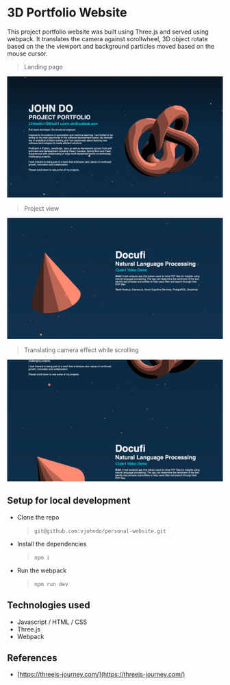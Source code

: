 # 3D Portfolio Website

This project portfolio website was built using Three.js and served using webpack. It translates the camera against scrollwheel, 3D object rotate based on the the viewport and background particles moved based on the mouse cursor.

>Landing page

![Landing page](./.readme_imgs/landing_pages.png)

>Project view

![Project views](./.readme_imgs/project_view.png)

>Translating camera effect while scrolling

![Translating camera](./.readme_imgs/scrolling_view.png)

## Setup for local development

- Clone the repo
    >`git@github.com:vjohndo/personal-website.git`
- Install the dependencies
    >`npm i`
- Run the webpack
    >`npm run dev`

## Technologies used
- Javascript / HTML / CSS
- Three.js
- Webpack

## References 
- [https://threejs-journey.com/](https://threejs-journey.com/)
